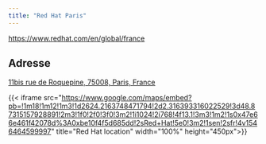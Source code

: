```yaml
---
title: "Red Hat Paris"
---
```


https://www.redhat.com/en/global/france

## Adresse

[11bis rue de Roquepine,
75008, Paris, France](https://goo.gl/maps/G1ewPeDBryK2)

{{< iframe src="https://www.google.com/maps/embed?pb=!1m18!1m12!1m3!1d2624.2163748471794!2d2.316393316022529!3d48.87315157928891!2m3!1f0!2f0!3f0!3m2!1i1024!2i768!4f13.1!3m3!1m2!1s0x47e66e461f42078d%3A0xbe10f4f5d685dd!2sRed+Hat!5e0!3m2!1sen!2sfr!4v1546464599997" title="Red Hat location" width="100%" height="450px">}}
